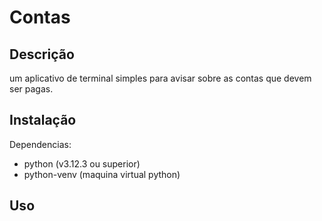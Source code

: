 # Contas

## Descrição
um aplicativo de terminal simples para avisar sobre as contas que devem ser 
pagas.

## Instalação
Dependencias:
- python (v3.12.3 ou superior)
- python-venv (maquina virtual python)

## Uso


